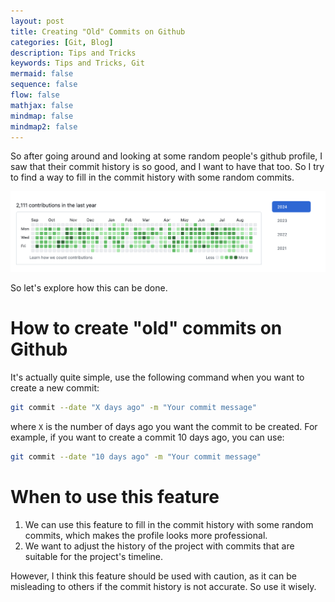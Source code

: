```yaml
---
layout: post
title: Creating "Old" Commits on Github
categories: [Git, Blog]
description: Tips and Tricks
keywords: Tips and Tricks, Git
mermaid: false
sequence: false
flow: false
mathjax: false
mindmap: false
mindmap2: false
---
```


So after going around and looking at some random people's github profile, I saw that their commit history is so good, and I want to have that too. So I try to find a way to fill in the commit history with some random commits.

![Thy-Pham's github commits](/images/blog/github-commits.png)

So let's explore how this can be done.

# How to create "old" commits on Github

It's actually quite simple, use the following command when you want to create a new commit:

```bash
git commit --date "X days ago" -m "Your commit message"
```

where `X` is the number of days ago you want the commit to be created. For example, if you want to create a commit 10 days ago, you can use:

```bash
git commit --date "10 days ago" -m "Your commit message"
```

# When to use this feature

1. We can use this feature to fill in the commit history with some random commits, which makes the profile looks more professional.
2. We want to adjust the history of the project with commits that are suitable for the project's timeline.

However, I think this feature should be used with caution, as it can be misleading to others if the commit history is not accurate. So use it wisely.